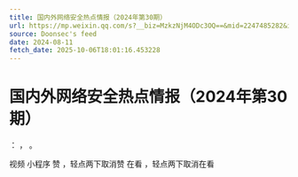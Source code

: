 ```yaml
---
title: 国内外网络安全热点情报（2024年第30期）
url: https://mp.weixin.qq.com/s?__biz=MzkzNjM4ODc3OQ==&mid=2247485282&idx=1&sn=4fc3ce69944e1a2e6c4bec29b7e02ae8
source: Doonsec's feed
date: 2024-08-11
fetch_date: 2025-10-06T18:01:16.453228
---
```


# 国内外网络安全热点情报（2024年第30期）

：
，
。

视频
小程序
赞
，轻点两下取消赞
在看
，轻点两下取消在看